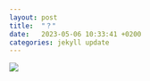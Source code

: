 ```yaml
---
layout: post
title:  "？"
date:   2023-05-06 10:33:41 +0200
categories: jekyll update
---
```


<!-- <img src="https://raw.githubusercontent.com/RuoxiSpace/RuoxiSpace.github.io/main/image/below_head.jpg" alt="Image" style="display:block;margin:auto;" /> -->

<!-- <iframe src="https://github.com/RuoxiSpace/html_pics/blob/490287e3773a93ee956fb3f1f24d98081d93a501/cp_map.html" width="100%" height="500"></iframe>
 -->
 
<!-- <iframe src="/cp_map.html" width="100%" height="500"></iframe>
 -->
 
<img src="https://github.com/RuoxiSpace/html_pics/blob/490287e3773a93ee956fb3f1f24d98081d93a501/cp_map.html">

<!-- <iframe src="https://drive.google.com/file/d/198yro1kC8PhVz73gySchxvUVd5sMGDZ2/preview" width="100%" height="500"></iframe>
 -->
